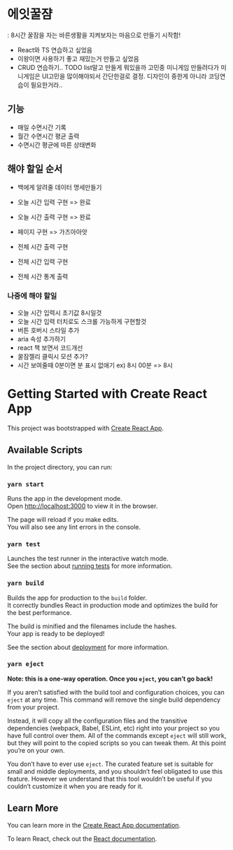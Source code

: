 # 에잇꿀쟘
 : 8시간 꿀잠을 자는 바른생활을 지켜보자는 마음으로 만들기 시작함!
- React와 TS 연습하고 싶었음
- 이왕이면 사용하기 좋고 재밌는거 만들고 싶었음
- CRUD 연습하기.. TODO list말고 만들게 뭐있을까 고민중 미니게임 만들려다가 미니게임은 UI고민을 많이해야되서 간단한걸로 결정. 디자인이 중한게 아니라 코딩연습이 필요한거라..

## 기능
- 매일 수면시간 기록
- 월간 수면시간 평균 출력
- 수면시간 평균에 따른 상태변화

## 해야 할일 순서
- 백에게 알려줄 데이터 명세만들기

- 오늘 시간 입력 구현 => 완료
- 오늘 시간 출력 구현 => 완료

- 페이지 구현 => 가즈아아앗
- 전체 시간 출력 구현
- 전체 시간 입력 구현
- 전체 시간 통계 출력

### 나중에 해야 할일
- 오늘 시간 입력시 초기값 8시일것
- 오늘 시간 입력 터치로도 스크롤 가능하게 구현할것
- 버튼 호버시 스타일 추가
- aria 속성 추가하기
- react 책 보면서 코드개선
- 꿀잠젤리 클릭시 모션 추가?
- 시간 보여줄때 0분이면 분 표시 없애기 ex) 8시 00분 => 8시

## 
# Getting Started with Create React App

This project was bootstrapped with [Create React App](https://github.com/facebook/create-react-app).

## Available Scripts

In the project directory, you can run:

### `yarn start`

Runs the app in the development mode.\
Open [http://localhost:3000](http://localhost:3000) to view it in the browser.

The page will reload if you make edits.\
You will also see any lint errors in the console.

### `yarn test`

Launches the test runner in the interactive watch mode.\
See the section about [running tests](https://facebook.github.io/create-react-app/docs/running-tests) for more information.

### `yarn build`

Builds the app for production to the `build` folder.\
It correctly bundles React in production mode and optimizes the build for the best performance.

The build is minified and the filenames include the hashes.\
Your app is ready to be deployed!

See the section about [deployment](https://facebook.github.io/create-react-app/docs/deployment) for more information.

### `yarn eject`

**Note: this is a one-way operation. Once you `eject`, you can’t go back!**

If you aren’t satisfied with the build tool and configuration choices, you can `eject` at any time. This command will remove the single build dependency from your project.

Instead, it will copy all the configuration files and the transitive dependencies (webpack, Babel, ESLint, etc) right into your project so you have full control over them. All of the commands except `eject` will still work, but they will point to the copied scripts so you can tweak them. At this point you’re on your own.

You don’t have to ever use `eject`. The curated feature set is suitable for small and middle deployments, and you shouldn’t feel obligated to use this feature. However we understand that this tool wouldn’t be useful if you couldn’t customize it when you are ready for it.

## Learn More

You can learn more in the [Create React App documentation](https://facebook.github.io/create-react-app/docs/getting-started).

To learn React, check out the [React documentation](https://reactjs.org/).
